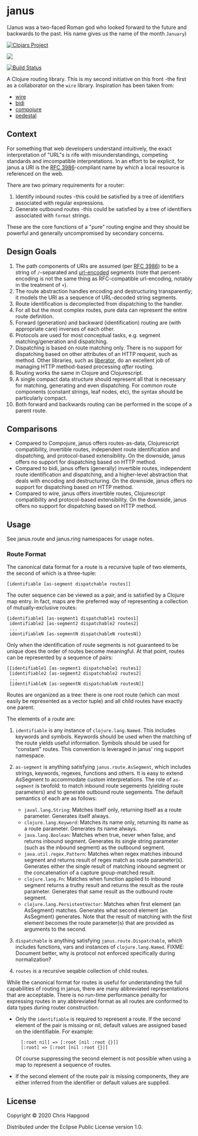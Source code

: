 # janus
(Janus was a two-faced Roman god who looked forward to the future and backwards to the past.  His name gives us the name of the month `January`)

[![Clojars Project](https://img.shields.io/clojars/v/com.hapgood/janus.svg)](https://clojars.org/com.hapgood/janus)

[![](https://cljdoc.org/badge/com.hapgood/janus)](https://cljdoc.org/d/com.hapgood/janus/CURRENT)

[![Build Status](https://travis-ci.org/cch1/janus.svg?branch=master)](https://travis-ci.org/cch1/janus)

A Clojure routing library.  This is my second initiative on this front -the first as a collaborator on the `wire` library.  Inspiration has been taken from:

 * [wire](https://github.com/mwmitchell/wire)
 * [bidi](https://github.com/juxt/bidi)
 * [compojure](https://github.com/weavejester/compojure)
 * [pedestal](https://github.com/pedestal/pedestal)

## Context
For something that web developers understand intuitively, the exact interpretation of "URL"s is rife with misunderstandings, competing standards and imcompatible interpretations.  In an effort to be explicit, for janus a URI is the [RFC 3986](https://en.wikipedia.org/wiki/Uniform_Resource_Identifier#Syntax)-compliant name by which a local resource is referenced on the web.

There are two primary requirements for a router:

1. Identify inbound routes -this could be satisfied by a tree of identifiers associated with regular expressions.
2. Generate outbound routes -this could be satisfied by a tree of identifiers associated with `format` strings.

These are the core functions of a "pure" routing engine and they should be powerful and generally uncompromised by secondary concerns.

## Design Goals
 1. The path components of URIs are assumed (per [RFC 3986](https://en.wikipedia.org/wiki/Uniform_Resource_Identifier#Syntax)) to be a string of `/`-separated and [url-encoded](https://en.wikipedia.org/wiki/Percent-encoding) segments (note that percent-encoding is not the same thing as RFC-compatible url-encoding, notably in the treatment of `+`).
 1. The route abstraction handles encoding and destructuring transparently; it models the URI as a sequence of URL-decoded string segments.
 1. Route identification is decomplected from dispatching to the handler.
 1. For all but the most complex routes, pure data can represent the entire route definition.
 1. Forward (generation) and backward (identification) routing are (with appropriate care) inverses of each other.
 1. Protocols are used for most conceptual tasks, e.g. segment matching/generation and dispatching.
 1. Dispatching is based on route matching only.  There is no support for dispatching based on other attributes of an HTTP request, such as method.  Other libraries, such as [liberator](https://github.com/clojure-liberator/liberator), do an excellent job of managing HTTP method-based processing _after_ routing.
 1. Routing works the same in Clojure and Clojurescript.
 1. A single compact data structure should represent all that is necessary for matching, generating and even dispatching.  For common route components (constant strings, leaf nodes, etc), the syntax should be particularly compact.
 1. Both forward and backwards routing can be performed in the scope of a parent route.

## Comparisons
 * Compared to Compojure, janus offers routes-as-data, Clojurescript compatibility, invertible routes, independent route identification and dispatching, and protocol-based extensibility.   On the downside, janus offers no support for dispatching based on HTTP method.
 * Compared to bidi, janus offers (generally) invertible routes, independent route identification and dispatching, and a higher-level abstraction that deals with encoding and destructuring.  On the downside, janus offers no support for dispatching based on HTTP method.
 * Compared to wire, janus offers invertible routes, Clojurescript compatibility and protocol-based extensibility.  On the downside, janus offers no support for dispatching based on HTTP method.

## Usage

See janus.route and janus.ring namespaces for usage notes.

### Route Format

The canonical data format for a route is a recursive tuple of two elements, the second of which is a three-tuple:

    [identifiable [as-segment dispatchable routes]]

The outer sequence can be viewed as a pair, and is satisfied by a Clojure map entry.  In fact, maps are the preferred way of representing a collection of mutually-exclusive routes:

    {identifiable1 [as-segment1 dispatchable1 routes1]
     identifiable2 [as-segment2 dispatchable2 routes2]
	 ...
     identifiableN [as-segmentN dispatchableN routesN]}

Only when the identification of route segments is not guaranteed to be unique does the order of routes become meaningful.  At that point, routes can be represented by a sequence of pairs:

    [[identifiable1 [as-segment1 dispatchable1 routes1]
     [identifiable2 [as-segment2 dispatchable2 routes2]
	 ...
     [identifiableN [as-segmentN dispatchableN routesN]]

Routes are organized as a tree: there is one root route (which can most easily be represented as a vector tuple) and all child routes have exactly one parent.

The elements of a route are:

1. `identifiable` is any instance of `clojure.lang.Named`.  This includes keywords and symbols.  Keywords should be used when the matching of the route yields useful information.  Symbols should be used for "constant" routes.  This convention is leveraged in janus' ring support namespace.
2. `as-segment` is anything satisfying `janus.route.AsSegment`, which includes strings, keywords, regexes, functions and others.  It is easy to extend AsSegment to accommodate custom interpretations.  The role of `as-segment` is twofold: to match inbound route segements (yielding route parameters) and to generate outbound route segements.  The default semantics of each are as follows:
   * `javal.lang.String`: Matches itself only, returning itself as a route parameter.  Generates itself always.
   * `clojure.lang.Keyword`: Matches its name only, returning its name as a route parameter.  Generates its name always.
   * `java.lang.Boolean`: Matches when true, never when false, and returns inbound segment.  Generates its single string parameter (such as the inbound segment) as the outbound segment.
   * `java.util.regex.Pattern`: Matches when regex matches inbound segment and returns result of regex match as route parameter(s).  Generates either the single result of matching inbound segment or the concatenation of a capture group-matched result.
   * `clojure.lang.Fn`: Matches when function applied to inbound segment returns a truthy result and returns the result as the route parameter.  Generates that same result as the outbound route segment.
   * `clojure.lang.PersistentVector`: Matches when first element (an AsSegment) matches.  Generates what second element (an AsSegment) generates.  Note that the result of matching with the first element becomes the route parameter(s) that are provided as arguments to the second.

3. `dispatchable` is anything satisfying `janus.route.Dispatchable`, which includes functions, vars and instances of `clojure.lang.Named`.  FIXME: Document better, why is protocol not enforced specifically during normalization?
4. `routes` is a recursive seqable collection of child routes.

While the canonical format for routes is useful for understanding the full capabilities of routing in janus, there are many abbreviated representations that are acceptable.  There is no run-time performance penalty for expressing routes in any abbreviated format as all routes are conformed to data types during router construction.

* Only the `identifiable` is required to represent a route.  If the second element of the pair is missing or nil, default values are assigned based on the identifiable.  For example:

        [:root nil] => [:root [nil :root {}]]
        [:root] => [:root [nil :root {}]]
   Of course suppressing the second element is not possible when using a map to represent a sequence of routes.

* If the second element of the route pair is missing components, they are either inferred from the identifier or default values are supplied.

## License

Copyright © 2020 Chris Hapgood

Distributed under the Eclipse Public License version 1.0.
